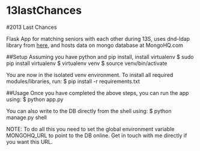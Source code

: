 13lastChances
=============

#2013 Last Chances

Flask App for matching seniors with each other during 13S, uses dnd-ldap library from [here](https://github.com/DartmouthHackerClub/blitzlistr-flask), and hosts data on mongo database at MongoHQ.com

##Setup
Assuming you have python and pip install, install virtualenv
    $ sudo pip install virtualenv
    $ virtualenv venv
    $ source venv/bin/activate

You are now in the isolated venv environment. To install all required modules/libraries, run:
    $ pip install -r requirements.txt

##Usage
Once you have completed the above steps, you can run the app using:
    $ python app.py

You can also write to the DB directly from the shell using:
    $ python manage.py shell

NOTE: To do all this you need to set the global environment variable MONGOHQ_URL to point to the DB online. Get in touch with me directly if you want this URL.



